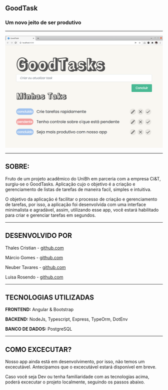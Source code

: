 ## GoodTask
### Um novo jeito de ser produtivo
---
![Print da aplicação](https://github.com/chalestristian/goodtask/blob/main/img/print.png?raw=true)

---

## SOBRE:

Fruto de um projeto acadêmico do UniBh em parceria com a empresa Ci&T, surgiu-se o GoodTasks. Aplicação cujo o objetivo é a criação e gerenciamento de listas de tarefas de maneira facil, simples e intuitiva.

O objetivo da aplicação é facilitar o processo de criação e gerenciamento de tarefas, por isso, a aplicação foi desenvolvida com uma interface minimalista e agradável, assim, utilizando esse app, você estará habilitado para criar e gerenciar tarefas em segundos.

---


## DESENVOLVIDO POR

Thales Cristian - [github.com](https://github.com/chalestristian)

Márcio Gomes - [github.com](https://github.com/marcio-gomes-neto)

Neuber Tavares - [github.com](https://github.com/neubertavares)

Luisa Rosendo - [github.com](https://github.com/luisarosendo)

---

## TECNOLOGIAS UTILIZADAS

**FRONTEND:** Angular & Bootstrap

**BACKEND:** NodeJs, Typescript, Express, TypeOrm, DotEnv

**BANCO DE DADOS:** PostgreSQL 

---

## COMO EXCECUTAR?

Nosso app ainda está em desenvolvimento, por isso, não temos um excecutável. Antecipamos que o excecutável estará disponível em breve.

Caso você seja Dev ou tenha familiaridade com as tecnologias acima, poderá excecutar o projeto localmente, seguindo os passos abaixo.
